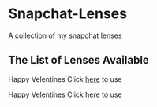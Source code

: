 # Snapchat-Lenses
A collection of my snapchat lenses

## The List of Lenses Available

Happy Velentines
  Click [here](https://www.snapchat.com/unlock/?type=SNAPCODE&uuid=1e6bc00390a140b4b3b099d6ea3ca450&metadata=01) to use

Happy Velentines
  Click [here](https://www.snapchat.com/unlock/?type=SNAPCODE&uuid=1e6bc00390a140b4b3b099d6ea3ca450&metadata=01) to use

